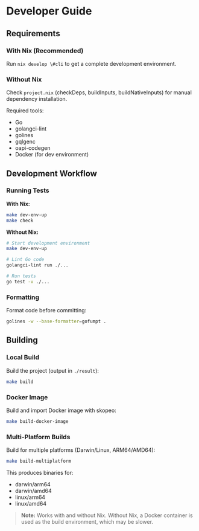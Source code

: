 # Developer Guide

## Requirements

### With Nix (Recommended)

Run `nix develop \#cli` to get a complete development environment.

### Without Nix

Check `project.nix` (checkDeps, buildInputs, buildNativeInputs) for manual dependency installation.

Required tools:
- Go
- golangci-lint
- golines
- gqlgenc
- oapi-codegen
- Docker (for dev environment)

## Development Workflow

### Running Tests

**With Nix:**
```bash
make dev-env-up
make check
```

**Without Nix:**
```bash
# Start development environment
make dev-env-up

# Lint Go code
golangci-lint run ./...

# Run tests
go test -v ./...
```

### Formatting

Format code before committing:
```bash
golines -w --base-formatter=gofumpt .
```

## Building

### Local Build

Build the project (output in `./result`):
```bash
make build
```

### Docker Image

Build and import Docker image with skopeo:
```bash
make build-docker-image
```

### Multi-Platform Builds

Build for multiple platforms (Darwin/Linux, ARM64/AMD64):
```bash
make build-multiplatform
```

This produces binaries for:
- darwin/arm64
- darwin/amd64
- linux/arm64
- linux/amd64

> **Note:** Works with and without Nix. Without Nix, a Docker container is used as the build environment, which may be slower.
